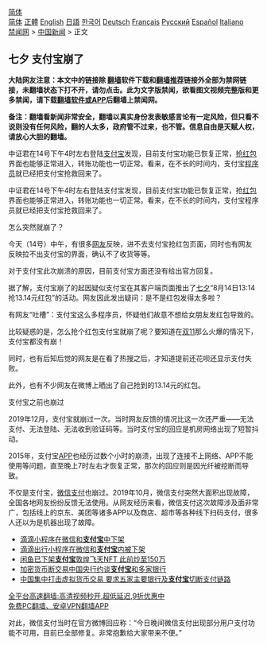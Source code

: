  <!-- 面包屑导航 --> <div class="breadcrumb"><!-- GTranslate: https://gtranslate.io/ -->  <div class="switcher notranslate">  <div class="selected">  <a href="#" onclick="return false;"> 简体</a>  </div>  <div class="option">  <a href="https://www.bannedbook.org" onclick="doGTranslate('zh-CN|zh-CN');jQuery('div.switcher div.selected a').html(jQuery(this).html());return false;" title="简体中文" class="nturl selected"> 简体</a>  <a href="https://www.bannedbook.org/zh-tw/" onclick="doGTranslate('zh-CN|zh-TW');jQuery('div.switcher div.selected a').html(jQuery(this).html());return false;" title="繁體中文" class="nturl"> 正體</a>  <a href="https://www.bannedbook.org/en/" onclick="doGTranslate('zh-CN|en');jQuery('div.switcher div.selected a').html(jQuery(this).html());return false;" title="English" class="nturl"> English</a>  <a href="https://www.bannedbook.org/ja/" onclick="doGTranslate('zh-CN|ja');jQuery('div.switcher div.selected a').html(jQuery(this).html());return false;" title="日本語" class="nturl"> 日語</a>  <a href="https://www.bannedbook.org/ko/" onclick="doGTranslate('zh-CN|ko');jQuery('div.switcher div.selected a').html(jQuery(this).html());return false;" title="한국어" class="nturl"> 한국어</a>  <a href="https://www.bannedbook.org/de/" onclick="doGTranslate('zh-CN|de');jQuery('div.switcher div.selected a').html(jQuery(this).html());return false;" title="Deutsch" class="nturl"> Deutsch</a>  <a href="https://www.bannedbook.org/fr/" onclick="doGTranslate('zh-CN|fr');jQuery('div.switcher div.selected a').html(jQuery(this).html());return false;" title="Français" class="nturl"> Français</a>  <a href="https://www.bannedbook.org/ru/" onclick="doGTranslate('zh-CN|ru');jQuery('div.switcher div.selected a').html(jQuery(this).html());return false;" title="Русский" class="nturl"> Русский</a>  <a href="https://www.bannedbook.org/es/" onclick="doGTranslate('zh-CN|es');jQuery('div.switcher div.selected a').html(jQuery(this).html());return false;" title="Español" class="nturl"> Español</a>  <a href="https://www.bannedbook.org/it/" onclick="doGTranslate('zh-CN|it');jQuery('div.switcher div.selected a').html(jQuery(this).html());return false;" title="Italiano" class="nturl"> Italiano</a>  </div>  </div>      <div class='breadcrumb-sub'><!-- Breadcrumb NavXT 6.3.0 --> <a href="https://www.bannedbook.org/" class="home">禁闻网</a> &gt; <a href="https://www.bannedbook.org/bnews/cnnews/" class="category">中国新闻</a> &gt; 正文</div></div><h2>七夕 支付宝崩了</h2> <p class="notice"><b>大陆网友注意：本文中的链接除 <a href="https://github.com/bannedbook/fanqiang" >翻墙</a>软件下载和<a href="https://github.com/killgcd/justmysocks/blob/master/README.md">翻墙推荐</a>链接外全部为禁网链接，未翻墙状态下打不开，请勿点击。此为文字版禁闻，欲看图文视频完整版和更多禁闻，请下载<a href="https://github.com/bannedbook/fanqiang">翻墙软件或APP</a>后翻墙上禁闻网。</p><p>备注：翻墙看新闻非常安全，翻墙以真实身份发表敏感言论有一定风险，但只看不说则没有任何风险，翻的人太多，政府管不过来，也不管。信息自由是天赋人权，请放心大胆的翻墙。</b></p>  <div class="entry"> <p id="summary">中证君在14号下午4时左右登陆<a href="https://www.bannedbook.org/bnews/tag/%e6%94%af%e4%bb%98%e5%ae%9d/" class="st_tag internal_tag" rel="tag" title="标签 支付宝 下的日志">支付宝</a>发现，目前支付宝功能已恢复正常，<a href="https://www.bannedbook.org/bnews/tag/%E6%8A%A2%E7%BA%A2%E5%8C%85/" class="st_tag internal_tag" rel="tag" title="标签 抢红包 下的日志">抢红包</a>界面也能够正常进入，转账功能也一切正常。看来，在不长的时间内，支付宝<a href="https://www.bannedbook.org/bnews/tag/%e7%a8%8b%e5%ba%8f%e5%91%98/" class="st_tag internal_tag" rel="tag" title="标签 程序员 下的日志">程序员</a>就已经把支付宝抢救回来了。</p> <p>中证君在14号下午4时左右登陆支付宝发现，目前支付宝功能已恢复正常，抢<a href="https://www.bannedbook.org/bnews/tag/%E7%BA%A2%E5%8C%85/" class="st_tag internal_tag" rel="tag" title="标签 红包 下的日志">红包</a>界面也能够正常进入，转账功能也一切正常。看来，在不长的时间内，支付宝程序员就已经把支付宝抢救回来了。</p> <p>怎么突然就崩了？</p> <p>今天（14号）中午，有很多<a href="https://www.bannedbook.org/bnews/tag/%e7%bd%91%e5%8f%8b/" class="st_tag internal_tag" rel="tag" title="标签 网友 下的日志">网友</a>反映，进不去支付宝抢红包页面，同时也有网友反映拉不出支付宝的界面，确认不了收货等等。</p>  <p>对于支付宝此次崩溃的原因，目前支付宝方面还没有给出官方回复。</p> <p>据了解，支付宝崩了的起因疑似支付宝在其客户端页面推出了<a href="https://www.bannedbook.org/bnews/tag/%e4%b8%83%e5%a4%95/" class="st_tag internal_tag" rel="tag" title="标签 七夕 下的日志">七夕</a>“8月14日13:14抢13.14元红包”的活动。网友因此发出疑问：是不是红包发得太多啦？</p> <p>有网友“吐槽”：支付宝这么多程序员，怀疑他们故意不想给女朋友发红包导致的。</p> <p>比较疑惑的是，怎么抢个红包支付宝就崩了呢？要知道在<a href="https://www.bannedbook.org/bnews/tag/%e5%8f%8c11/" class="st_tag internal_tag" rel="tag" title="标签 双11 下的日志">双11</a>那么火爆的情况下，支付宝都没有崩！</p>  <p>同时，也有后知后觉的网友是在看了热搜之后，才知道提前还花呗还显示支付失败。</p> <p>此外，也有不少网友在微博上晒出了自己抢到的13.14元的红包。</p> <p>支付宝之前也崩过</p> <p>2019年12月，支付宝就崩过一次。当时网友反馈的情况比这一次还严重——无法支付、无法登陆、无法收到验证码等。当时支付宝的回应是机房网络出现了短暂抖动。</p>  <p>2015年，支付宝<a href="https://www.bannedbook.org/bnews/tag/app/" class="st_tag internal_tag" rel="tag" title="标签 APP 下的日志">APP</a>也经历过数个小时的崩溃，出现了连接不上网络、APP不能使用等问题，直至晚上7时左右才恢复正常，那次的回应则是因光纤被挖断而导致。</p> <p>不仅是支付宝，<a href="https://www.bannedbook.org/bnews/tag/%E5%BE%AE%E4%BF%A1%E6%94%AF%E4%BB%98/" class="st_tag internal_tag" rel="tag" title="标签 微信支付 下的日志">微信支付</a>也崩过。2019年10月，微信支付突然大面积出现故障，全国各地网友纷纷反馈无法使用。从网友经历来看，微信支付这次故障涉及面非常广，包括线上的京东、美团等诸多APP以及商店、超市等各种线下扫码支付，很多人还以为是机器出现了故障。</p> <ul class='op-related-articles' title='相关阅读'> <li><a href='https://www.bannedbook.org/bnews/baitai/20210707/1582351.html' target='_blank'>滴滴小程序在微信和<b>支付宝</b>中下架</a></li> <li><a href='https://www.bannedbook.org/bnews/cnnews/20210707/1582263.html' target='_blank'>滴滴出行小程序在微信和<b>支付宝</b>内被下架</a></li> <li><a href='https://www.bannedbook.org/bnews/finance/20210625/1573829.html' target='_blank'>闲鱼已下架<b>支付宝</b>敦煌飞天NFT 此前炒至150万</a></li> <li><a href='https://www.bannedbook.org/bnews/baitai/20210621/1571447.html' target='_blank'>加密货币断交易中国央行约谈<b>支付宝</b>和多家银行</a></li> <li><a href='https://www.bannedbook.org/bnews/headline/20210621/1571368.html' target='_blank'>中国集中打击虚拟货币交易 要求五家主要银行及<b>支付宝</b>切断支付链路</a></li> </ul> <p class="texttj"> <a href="https://github.com/bannedbook/fanqiang/wiki/V2ray%E6%9C%BA%E5%9C%BA" target="_blank">全平台高速翻墙:高清视频秒开,超低延迟,9折优惠中</a><br/> <a href="https://github.com/bannedbook/fanqiang/wiki/%E7%A6%81%E9%97%BB%E7%BD%91%E5%AE%89%E5%8D%93%E7%BF%BB%E5%A2%99%E6%96%B0%E9%97%BBAPP" target="_blank">免费PC翻墙、安卓VPN翻墙APP</a></p><p>对此，微信支付当时在官方微博回应称：“今日晚间微信支付出现部分用户支付功能不可用，目前已全部修复。非常抱歉给大家带来不便。”</p> <a name='sharetosocial'></a>  <div style="margin-bottom:5px;padding-bottom:5px;clear:both"> <div id="archive-pix-1" class="banner-ads"> <!-- AuctionX Display platform tag START --> <div id="26318x728x90x621x_ADSLOT2" clicktrack="%%CLICK_URL_ESC%%"></div> <!-- AuctionX Display platform tag END --> </div> <div id="archive-pix-2" class="banner-ads"> <!-- AuctionX Display platform tag START --> <div id="26315x300x250x621x_ADSLOT2" clicktrack="%%CLICK_URL_ESC%%"></div> <!-- AuctionX Display platform tag END --> </div> </div>  <div id="archive-pix-1" class="banner-ads"> <!-- AuctionX Display platform tag START --> <div id="26318x728x90x621x_ADSLOT3" clicktrack="%%CLICK_URL_ESC%%"></div> <!-- AuctionX Display platform tag END --> </div> </div><!--END ENTRY--> 